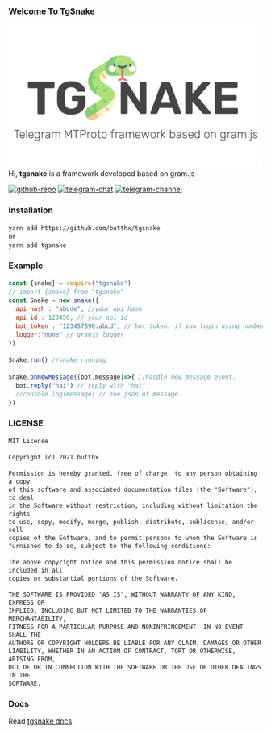 ### Welcome To TgSnake
![tgsnakeicon-flaticon](./tgsnake.jpg)  
Hi, **tgsnake** is a framework developed based on gram.js  
  
[![github-repo](https://img.shields.io/badge/Github-butthx-blue.svg?style=for-the-badge&logo=github)](https://github.com/butthx/tgsnake)
[![telegram-chat](https://img.shields.io/badge/Telegram-Chat-blue.svg?style=for-the-badge&logo=telegram)](https://t.me/tgsnakechat)
[![telegram-channel](https://img.shields.io/badge/Telegram-Channel-blue.svg?style=for-the-badge&logo=telegram)](https://t.me/tgsnake)
### Installation
`yarn add https://github.com/butthx/tgsnake`   
or   
`yarn add tgsnake`  
### Example   
```javascript
const {snake} = require("tgsnake")
// import {snake} from "tgsnake"
const Snake = new snake({
  api_hash : "abcde", //your api hash
  api_id : 123456, // your api id
  bot_token : "123457890:abcd", // bot token. if you login using number delete this.
  logger:"none" // gramjs logger
})

Snake.run() //snake running

Snake.onNewMessage((bot,message)=>{ //handle new message event.
  bot.reply("hai") // reply with "hai"
  //console.log(message) // see json of message.
})
```
### LICENSE 
```
MIT License

Copyright (c) 2021 butthx

Permission is hereby granted, free of charge, to any person obtaining a copy
of this software and associated documentation files (the "Software"), to deal
in the Software without restriction, including without limitation the rights
to use, copy, modify, merge, publish, distribute, sublicense, and/or sell
copies of the Software, and to permit persons to whom the Software is
furnished to do so, subject to the following conditions:

The above copyright notice and this permission notice shall be included in all
copies or substantial portions of the Software.

THE SOFTWARE IS PROVIDED "AS IS", WITHOUT WARRANTY OF ANY KIND, EXPRESS OR
IMPLIED, INCLUDING BUT NOT LIMITED TO THE WARRANTIES OF MERCHANTABILITY,
FITNESS FOR A PARTICULAR PURPOSE AND NONINFRINGEMENT. IN NO EVENT SHALL THE
AUTHORS OR COPYRIGHT HOLDERS BE LIABLE FOR ANY CLAIM, DAMAGES OR OTHER
LIABILITY, WHETHER IN AN ACTION OF CONTRACT, TORT OR OTHERWISE, ARISING FROM,
OUT OF OR IN CONNECTION WITH THE SOFTWARE OR THE USE OR OTHER DEALINGS IN THE
SOFTWARE.
```
### Docs
Read [tgsnake docs](/docs)